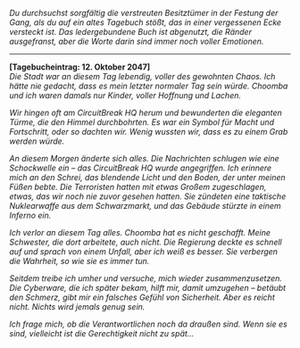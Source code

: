 _Du durchsuchst sorgfältig die verstreuten Besitztümer in der Festung der Gang, als du auf ein altes Tagebuch stößt, das in einer vergessenen Ecke versteckt ist. Das ledergebundene Buch ist abgenutzt, die Ränder ausgefranst, aber die Worte darin sind immer noch voller Emotionen._

---

**[Tagebucheintrag: 12. Oktober 2047]**  
_Die Stadt war an diesem Tag lebendig, voller des gewohnten Chaos. Ich hätte nie gedacht, dass es mein letzter normaler Tag sein würde. Choomba und ich waren damals nur Kinder, voller Hoffnung und Lachen._

_Wir hingen oft am CircuitBreak HQ herum und bewunderten die eleganten Türme, die den Himmel durchbohrten. Es war ein Symbol für Macht und Fortschritt, oder so dachten wir. Wenig wussten wir, dass es zu einem Grab werden würde._

_An diesem Morgen änderte sich alles. Die Nachrichten schlugen wie eine Schockwelle ein – das CircuitBreak HQ wurde angegriffen. Ich erinnere mich an den Schrei, das blendende Licht und den Boden, der unter meinen Füßen bebte. Die Terroristen hatten mit etwas Großem zugeschlagen, etwas, das wir noch nie zuvor gesehen hatten. Sie zündeten eine taktische Nuklearwaffe aus dem Schwarzmarkt, und das Gebäude stürzte in einem Inferno ein._

_Ich verlor an diesem Tag alles. Choomba hat es nicht geschafft. Meine Schwester, die dort arbeitete, auch nicht. Die Regierung deckte es schnell auf und sprach von einem Unfall, aber ich weiß es besser. Sie verbergen die Wahrheit, so wie sie es immer tun._

_Seitdem treibe ich umher und versuche, mich wieder zusammenzusetzen. Die Cyberware, die ich später bekam, hilft mir, damit umzugehen – betäubt den Schmerz, gibt mir ein falsches Gefühl von Sicherheit. Aber es reicht nicht. Nichts wird jemals genug sein._

_Ich frage mich, ob die Verantwortlichen noch da draußen sind. Wenn sie es sind, vielleicht ist die Gerechtigkeit nicht zu spät…_
